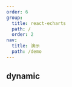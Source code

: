 ```yaml
---
order: 6
group:
  title: react-echarts
  path: /
  order: 2
nav:
  title: 演示
  path: /demo
---
```


## dynamic

<code src="../examples/dynamic.tsx" />
